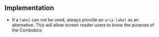## Implementation

- If a `label` can not be used, always provide an `aria-label` as an alternative. This will allow screen reader users to know the purpose of the Combobox.
